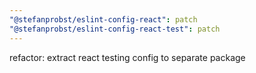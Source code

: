 ```yaml
---
"@stefanprobst/eslint-config-react": patch
"@stefanprobst/eslint-config-react-test": patch
---
```


refactor: extract react testing config to separate package
